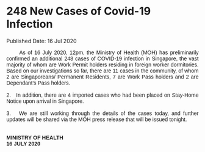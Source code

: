 <html>
    <meta http-equiv="Content-Type" content="text/html; charset=utf-8"/>
    <meta charset="utf-8"/>
    <title>248 New Cases of Covid-19 Infection</title>
    <body><h1>248 New Cases of Covid-19 Infection</h1>
    <p>Published Date: 16 Jul 2020</p> <p style="text-align: justify;"><span style="font-family: Arial;"><span style="font-size: 14px;">&nbsp; &nbsp; &nbsp; As of 16 July 2020, 12pm, the Ministry of Health (MOH) has preliminarily confirmed an additional 248 cases of COVID-19 infection in Singapore, the vast majority of whom are Work Permit holders residing in foreign worker dormitories. Based on our investigations so far, there are 11 cases in the community, of whom 2 are Singaporeans/ Permanent Residents, 7 are Work Pass holders and 2 are Dependant’s Pass holders.<br><br>2.&nbsp; &nbsp;In addition, there are 4 imported cases who had been placed on Stay-Home Notice upon arrival in Singapore.&nbsp;<br><br>3.&nbsp; &nbsp;We are still working through the details of the cases today, and further updates will be shared via the MOH press release that will be issued tonight.&nbsp;<br><br><br><strong>MINISTRY OF HEALTH<br>16 JULY 2020</strong></span></span></p></body>
</html>